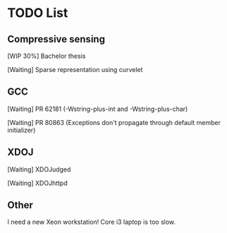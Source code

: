 # TODO List

## Compressive sensing

\[WIP 30%\] Bachelor thesis

\[Waiting\] Sparse representation using curvelet

## GCC

\[Waiting\] PR 62181 (-Wstring-plus-int and -Wstring-plus-char)

\[Waiting\] PR 80863 (Exceptions don't propagate through default member
initializer)

## XDOJ

\[Waiting\] XDOJudged

\[Waiting\] XDOJhttpd

## Other

I need a new Xeon workstation!  Core i3 laptop is too slow.
